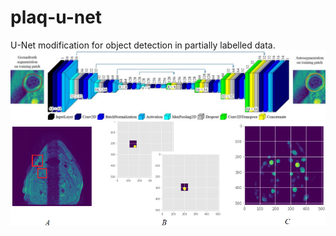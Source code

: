 # plaq-u-net
U-Net modification for object detection in partially labelled data.  
![U-Net architecture](/doc/figure_1.png)  
![Model inference](/doc/figure_2.png)
